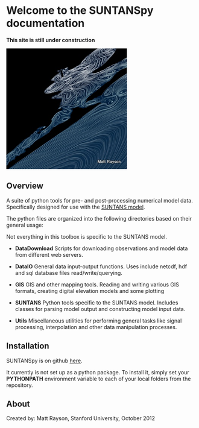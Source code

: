 # Welcome to the SUNTANSpy documentation

**This site is still under construction**

![Galveston](img/GalvestonSwirls.jpg)


## Overview
A suite of python tools for pre- and post-processing numerical model data. Specifically designed for use with the [SUNTANS model](https://github.com/ofringer/suntans).

The python files are organized into the following directories based on their general usage:

Not everything in this toolbox is specific to the SUNTANS model. 

* **DataDownload** Scripts for downloading observations and model data from different web servers.

* **DataIO** General data input-output functions. Uses include netcdf, hdf and sql database files read/write/querying. 

* **GIS** GIS and other mapping tools. Reading and writing various GIS formats, creating digital elevation models and some plotting

* **SUNTANS** Python tools specific to the SUNTANS model. Includes classes for parsing model output and constructing model input data. 
	
* **Utils** Miscellaneous utilities for performing general tasks like signal processing, interpolation and other data manipulation processes.



## Installation

SUNTANSpy is on github [here](http://www.github.com/ofringer/suntanspy).

It currently is not set up as a python package. To install it, simply set your **PYTHONPATH** environment variable to each of your local folders from the repository.

## About

Created by: Matt Rayson, Stanford University, October 2012
